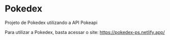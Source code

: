 # Pokedex
Projeto de Pokedex utilizando a API Pokeapi 

Para utilizar a Pokedex, basta acessar o site:
https://pokedex-ps.netlify.app/
